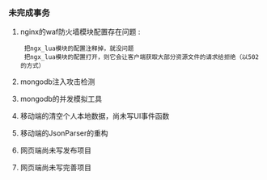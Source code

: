 ### 未完成事务 ###

1. nginx的waf防火墙模块配置存在问题 :  

        把ngx_lua模块的配置注释掉，就没问题  
        把ngx_lua模块的配置打开，则它会让客户端获取大部分资源文件的请求给拒绝（以502的方式）  

2. mongodb注入攻击检测  

3. mongodb的并发模拟工具  

4. 移动端的清空个人本地数据，尚未写UI事件函数  

5. 移动端的JsonParser的重构  

6. 网页端尚未写发布项目  

7. 网页端尚未写完善项目  
